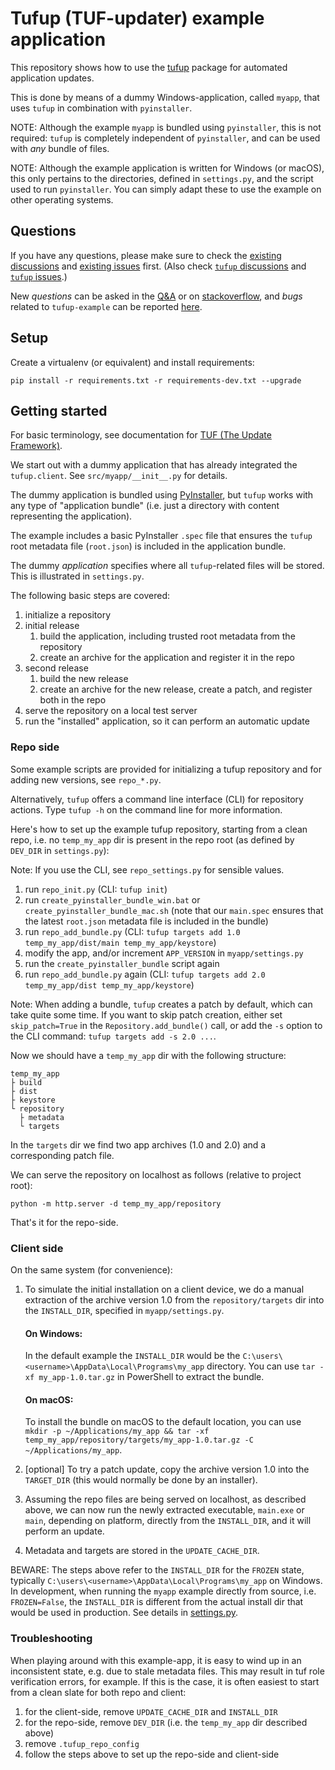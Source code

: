 # Tufup (TUF-updater) example application 

This repository shows how to use the [tufup][1] package for automated application updates.

This is done by means of a dummy Windows-application, called `myapp`, that uses `tufup` in combination with `pyinstaller`. 

NOTE: Although the example `myapp` is bundled using `pyinstaller`, this is not required: `tufup` is completely independent of `pyinstaller`, and can be used with *any* bundle of files.

NOTE: Although the example application is written for Windows (or macOS), this only pertains to the directories, defined in `settings.py`, and the script used to run `pyinstaller`.
You can simply adapt these to use the example on other operating systems.

## Questions

If you have any questions, please make sure to check the [existing discussions][5] and [existing issues][6] first. (Also check [`tufup` discussions][10] and [`tufup` issues][11].)

New *questions* can be asked in the [Q&A][9] or on [stackoverflow][8], and *bugs* related to `tufup-example` can be reported [here][7].

## Setup

Create a virtualenv (or equivalent) and install requirements:

`pip install -r requirements.txt -r requirements-dev.txt --upgrade`

## Getting started

For basic terminology, see documentation for [TUF (The Update Framework)][2].

We start out with a dummy application that has already integrated the `tufup.client`.
See `src/myapp/__init__.py` for details.

The dummy application is bundled using [PyInstaller][3], but `tufup` works with any type of "application bundle" (i.e. just a directory with content representing the application).

The example includes a basic PyInstaller `.spec` file that ensures the `tufup` root metadata file (`root.json`) is included in the application bundle.

The dummy *application* specifies where all `tufup`-related  files will be stored.
This is illustrated in `settings.py`. 

The following basic steps are covered:

1. initialize a repository
2. initial release   
   1. build the application, including trusted root metadata from the repository
   2. create an archive for the application and register it in the repo
3. second release
   1. build the new release
   2. create an archive for the new release, create a patch, and register both in the repo
4. serve the repository on a local test server
5. run the "installed" application, so it can perform an automatic update

### Repo side

Some example scripts are provided for initializing a tufup repository and for adding new versions, see `repo_*.py`.

Alternatively, `tufup` offers a command line interface (CLI) for repository actions. 
Type `tufup -h` on the command line for more information. 

Here's how to set up the example tufup repository, starting from a clean repo, i.e. no `temp_my_app` dir is present in the repo root (as defined by `DEV_DIR` in `settings.py`):

Note: If you use the CLI, see `repo_settings.py` for sensible values.

1. run `repo_init.py` (CLI: `tufup init`)
2. run `create_pyinstaller_bundle_win.bat` or `create_pyinstaller_bundle_mac.sh`
   (note that our `main.spec` ensures that the latest `root.json` metadata file is included in the bundle)
3. run `repo_add_bundle.py` (CLI: `tufup targets add 1.0 temp_my_app/dist/main temp_my_app/keystore`)
4. modify the app, and/or increment `APP_VERSION` in `myapp/settings.py`
5. run the `create_pyinstaller_bundle` script again
6. run `repo_add_bundle.py` again (CLI: `tufup targets add 2.0 temp_my_app/dist temp_my_app/keystore`)

Note: When adding a bundle, `tufup` creates a patch by default, which can take quite some time.
If you want to skip patch creation, either set `skip_patch=True` in the `Repository.add_bundle()` call, or add the  `-s` option to the CLI command: `tufup targets add -s 2.0 ...`.

Now we should have a `temp_my_app` dir with the following structure:

```text
temp_my_app
├ build
├ dist
├ keystore
└ repository
  ├ metadata
  └ targets 
```

In the `targets` dir we find two app archives (1.0 and 2.0) and a corresponding patch file.

We can serve the repository on localhost as follows (relative to project root):

    python -m http.server -d temp_my_app/repository

That's it for the repo-side.

### Client side

On the same system (for convenience):

1. To simulate the initial installation on a client device, we do a manual extraction of the archive version 1.0 from the `repository/targets` dir into the `INSTALL_DIR`, specified in `myapp/settings.py`. 

   #### On Windows:
   In the default example the `INSTALL_DIR` would be the `C:\users\<username>\AppData\Local\Programs\my_app` directory. 
   You can use `tar -xf my_app-1.0.tar.gz` in PowerShell to extract the bundle.

   #### On macOS:
   To install the bundle on macOS to the default location, you can use 
   `mkdir -p ~/Applications/my_app && tar -xf temp_my_app/repository/targets/my_app-1.0.tar.gz -C ~/Applications/my_app`.

2. [optional] To try a patch update, copy the archive version 1.0 into the `TARGET_DIR` (this would normally be done by an installer).
3. Assuming the repo files are being served on localhost, as described above, we can now run the newly extracted executable, `main.exe` or `main`, depending on platform, directly from the `INSTALL_DIR`, and it will perform an update.
4. Metadata and targets are stored in the `UPDATE_CACHE_DIR`.

BEWARE: The steps above refer to the `INSTALL_DIR` for the `FROZEN` state, typically `C:\users\<username>\AppData\Local\Programs\my_app` on Windows.
In development, when running the `myapp` example directly from source, i.e. `FROZEN=False`, the `INSTALL_DIR` is different from the actual install dir that would be used in production. See details in [settings.py][4]. 

### Troubleshooting

When playing around with this example-app, it is easy to wind up in an inconsistent state, e.g. due to stale metadata files.
This may result in tuf role verification errors, for example.
If this is the case, it is often easiest to start from a clean slate for both repo and client:

1. for the client-side, remove `UPDATE_CACHE_DIR` and `INSTALL_DIR`
2. for the repo-side, remove `DEV_DIR` (i.e. the `temp_my_app` dir described above)
3. remove `.tufup_repo_config`
4. follow the steps above to set up the repo-side and client-side

[1]: https://github.com/dennisvang/tufup
[2]: https://theupdateframework.io/
[3]: https://pyinstaller.org/en/stable/
[4]: https://github.com/dennisvang/tufup-example/blob/2af43175d39417f9d3d855d7e8fb2cb6ebd3c155/src/myapp/settings.py#L38
[5]: https://github.com/dennisvang/tufup-example/discussions
[6]: https://github.com/dennisvang/tufup-example/issues?q=is%3Aissue
[7]: https://github.com/dennisvang/tufup-example/issues/new
[8]: https://stackoverflow.com/questions/ask
[9]: https://github.com/dennisvang/tufup-example/discussions/new?category=q-a
[10]: https://github.com/dennisvang/tufup/discussions
[11]: https://github.com/dennisvang/tufup/issues
